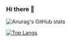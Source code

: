 ### Hi there 👋

![Anurag's GitHub stats](https://github-readme-stats.vercel.app/api?username=angryconsultant&show_icons=true&theme=radical&count_private=true)

[![Top Langs](https://github-readme-stats.vercel.app/api/top-langs/?username=angryconsultant&hide_progress=true)](https://github.com/anuraghazra/github-readme-stats)

<!--

- 🔭 I’m currently working on ...
- 🌱 I’m currently learning ...
- 👯 I’m looking to collaborate on ...
- 🤔 I’m looking for help with ...
- 💬 Ask me about ...
- 📫 How to reach me: ...
- 😄 Pronouns: ...
- ⚡ Fun fact: ...
-->


